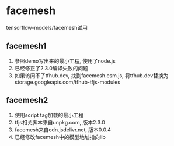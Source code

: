 # facemesh
tensorflow-models/facemesh试用

## facemesh1
1. 参照demo写出来的最小工程, 使用了node.js
1. 已经修正了2.3.0编译失败的问题
1. 如果访问不了tfhub.dev, 找到facemesh.esm.js, 将tfhub.dev替换为storage.googleapis.com/tfhub-tfjs-modules

## facemesh2
1. 使用script tag加载的最小工程
1. tfjs相关脚本来自unpkg.com, 版本2.3.0
1. facemesh来自cdn.jsdelivr.net, 版本0.0.4
1. 已经修改facemesh中的模型地址指向lib